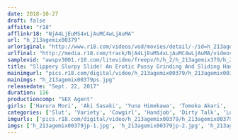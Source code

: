 ```yaml
---
date: 2018-10-27
draft: false
affsite: "r18"
afflinkr18: "NjA4LjEuMS4xLjAuMC4wLjAuMA"
url: "h_213agemix00379"
urloriginal: "http://www.r18.com/videos/vod/movies/detail/-/id=h_213agemix00379"
urlfinal: "http://media.r18.com/track/NjA4LjEuMS4xLjAuMC4wLjAuMA/videos/vod/movies/detail/-/id=h_213agemix00379"
samplevid: "awspv3001.r18.com/litevideo/freepv/h/h_2/h_213agemix379/h_213agemix379_dmb_w.mp4"
title: "Slippery Slurpy Slide! An Erotic Pussy Grinding And Sliding Handjob When Their Crotches Rub Up Against Each Other It's Not Quite Sex But It's Also More Than Sex"
mainimgurl: "pics.r18.com/digital/video/h_213agemix00379/h_213agemix00379ps.jpg"
mainimgs: "h_213agemix00379ps.jpg"
releasedate: "Sept. 22, 2017"
duration: 116
productioncomp: "SEX Agent"
girls: ['Harura Mori', 'Aki Sasaki', 'Yuna Himekawa', 'Tomoka Akari', 'Renon Kanae', 'Erika Sakuragi', 'Anna Morikawa', 'Mayu Sato']
categories: ['Slut', 'Variety', 'Cowgirl', 'Handjob', 'Dirty Talk', 'Lotion', 'Hi-Def']
imgurls: ['pics.r18.com/digital/video/h_213agemix00379/h_213agemix00379jp-1.jpg', 'pics.r18.com/digital/video/h_213agemix00379/h_213agemix00379jp-2.jpg', 'pics.r18.com/digital/video/h_213agemix00379/h_213agemix00379jp-3.jpg', 'pics.r18.com/digital/video/h_213agemix00379/h_213agemix00379jp-4.jpg', 'pics.r18.com/digital/video/h_213agemix00379/h_213agemix00379jp-5.jpg', 'pics.r18.com/digital/video/h_213agemix00379/h_213agemix00379jp-6.jpg', 'pics.r18.com/digital/video/h_213agemix00379/h_213agemix00379jp-7.jpg', 'pics.r18.com/digital/video/h_213agemix00379/h_213agemix00379jp-8.jpg', 'pics.r18.com/digital/video/h_213agemix00379/h_213agemix00379jp-9.jpg', 'pics.r18.com/digital/video/h_213agemix00379/h_213agemix00379jp-10.jpg', 'pics.r18.com/digital/video/h_213agemix00379/h_213agemix00379jp-11.jpg', 'pics.r18.com/digital/video/h_213agemix00379/h_213agemix00379jp-12.jpg', 'pics.r18.com/digital/video/h_213agemix00379/h_213agemix00379jp-13.jpg', 'pics.r18.com/digital/video/h_213agemix00379/h_213agemix00379jp-14.jpg', 'pics.r18.com/digital/video/h_213agemix00379/h_213agemix00379jp-15.jpg', 'pics.r18.com/digital/video/h_213agemix00379/h_213agemix00379jp-16.jpg', 'pics.r18.com/digital/video/h_213agemix00379/h_213agemix00379jp-17.jpg', 'pics.r18.com/digital/video/h_213agemix00379/h_213agemix00379jp-18.jpg', 'pics.r18.com/digital/video/h_213agemix00379/h_213agemix00379jp-19.jpg', 'pics.r18.com/digital/video/h_213agemix00379/h_213agemix00379jp-20.jpg']
imgs: ['h_213agemix00379jp-1.jpg', 'h_213agemix00379jp-2.jpg', 'h_213agemix00379jp-3.jpg', 'h_213agemix00379jp-4.jpg', 'h_213agemix00379jp-5.jpg', 'h_213agemix00379jp-6.jpg', 'h_213agemix00379jp-7.jpg', 'h_213agemix00379jp-8.jpg', 'h_213agemix00379jp-9.jpg', 'h_213agemix00379jp-10.jpg', 'h_213agemix00379jp-11.jpg', 'h_213agemix00379jp-12.jpg', 'h_213agemix00379jp-13.jpg', 'h_213agemix00379jp-14.jpg', 'h_213agemix00379jp-15.jpg', 'h_213agemix00379jp-16.jpg', 'h_213agemix00379jp-17.jpg', 'h_213agemix00379jp-18.jpg', 'h_213agemix00379jp-19.jpg', 'h_213agemix00379jp-20.jpg']
---
```


